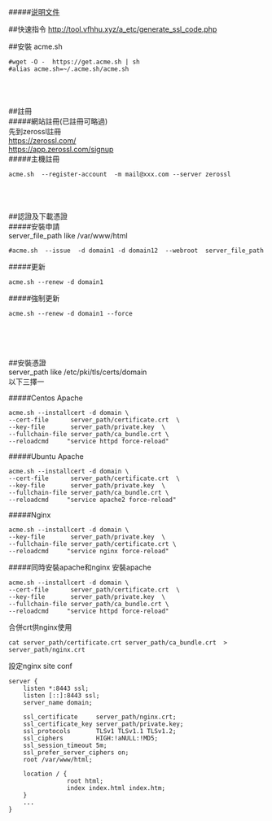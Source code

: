 #####<a href="https://github.com/acmesh-official/acme.sh/wiki/说明">说明文件</a>

##快速指令
http://tool.vfhhu.xyz/a_etc/generate_ssl_code.php

##安裝 acme.sh
```shell
#wget -O -  https://get.acme.sh | sh
#alias acme.sh=~/.acme.sh/acme.sh
```
<br><br><br>
##註冊<br>
#####網站註冊(已註冊可略過)<br>
先到zerossl註冊<BR>
https://zerossl.com/
<br>
https://app.zerossl.com/signup
<br>
#####主機註冊
```shell
acme.sh  --register-account  -m mail@xxx.com --server zerossl
```
<br><br><br>
##認證及下載憑證<br>
#####安裝申請<br>
server_file_path like /var/www/html
```shell
#acme.sh  --issue  -d domain1 -d domain12  --webroot  server_file_path
```
#####更新
```shell
acme.sh --renew -d domain1
```
#####強制更新
```shell
acme.sh --renew -d domain1 --force
```
<br><br><br>

##安裝憑證 <br>
server_path like /etc/pki/tls/certs/domain<br>
以下三擇一

#####Centos Apache
```shell
acme.sh --installcert -d domain \
--cert-file      server_path/certificate.crt  \
--key-file       server_path/private.key  \
--fullchain-file server_path/ca_bundle.crt \
--reloadcmd     "service httpd force-reload"
```
#####Ubuntu Apache
```shell
acme.sh --installcert -d domain \
--cert-file      server_path/certificate.crt  \
--key-file       server_path/private.key  \
--fullchain-file server_path/ca_bundle.crt \
--reloadcmd     "service apache2 force-reload"
```
#####Nginx
```shell
acme.sh --installcert -d domain \
--key-file       server_path/private.key  \
--fullchain-file server_path/certificate.crt \
--reloadcmd     "service nginx force-reload"
```

#####同時安裝apache和nginx
安裝apache
```shell
acme.sh --installcert -d domain \
--cert-file      server_path/certificate.crt  \
--key-file       server_path/private.key  \
--fullchain-file server_path/ca_bundle.crt \
--reloadcmd     "service httpd force-reload"
```
合併crt供nginx使用
```shell
cat server_path/certificate.crt server_path/ca_bundle.crt  > server_path/nginx.crt
```
設定nginx site conf
```shell
server {
    listen *:8443 ssl;
    listen [::]:8443 ssl;
    server_name domain;

    ssl_certificate     server_path/nginx.crt;
    ssl_certificate_key server_path/private.key;
    ssl_protocols       TLSv1 TLSv1.1 TLSv1.2;
    ssl_ciphers         HIGH:!aNULL:!MD5;
    ssl_session_timeout 5m;
    ssl_prefer_server_ciphers on;
    root /var/www/html;
        
    location / {
                root html;
                index index.html index.htm;
    }
    ...
}
```